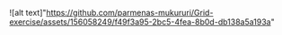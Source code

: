  ![alt text]"https://github.com/parmenas-mukururi/Grid-exercise/assets/156058249/f49f3a95-2bc5-4fea-8b0d-db138a5a193a"
